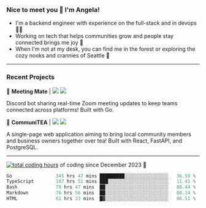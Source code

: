### Nice to meet you 👋 I'm Angela!

- I'm a backend engineer with experience on the full-stack and in devops 👩‍💻
- Working on tech that helps communities grow and people stay connected brings me joy 🤝
- When I'm not at my desk, you can find me in the forest or exploring the cozy nooks and crannies of Seattle 🧋

---

### Recent Projects

👾 **Meeting Mate** | [![](https://img.shields.io/badge/Code-violet.svg?style=flat-square)](https://github.com/angelajfisher/meeting-mate) [![](https://img.shields.io/badge/Site-violet.svg?style=flat-square)](https://angelajfisher.com/projects/meeting-mate)

Discord bot sharing real-time Zoom meeting updates to keep teams connected across platforms! Built with Go.

🍵 **CommuniTEA** | [![](https://img.shields.io/badge/Code-green.svg?style=flat-square)](https://gitlab.com/angelajfisher/communiTEA) [![](https://img.shields.io/badge/Demo-green.svg?style=flat-square)](https://angelajfisher.gitlab.io/communiTEA/)

A single-page web application aiming to bring local community members and business owners together over tea!  Built with React, FastAPI, and PostgreSQL.

---

<a href="https://wakatime.com/@018c1e94-8745-411f-aea1-f33be044d952"><img src="https://wakatime.com/badge/user/018c1e94-8745-411f-aea1-f33be044d952.svg?style=flat-square" alt="total coding hours" /></a> of coding since December 2023 🌊<br>
<!--START_SECTION:waka-->

```go
Go                345 hrs 47 mins █████████░░░░░░░░░░░░░░░░   36.59 %
TypeScript        107 hrs 51 mins ███░░░░░░░░░░░░░░░░░░░░░░   11.41 %
Bash              79 hrs 47 mins  ██░░░░░░░░░░░░░░░░░░░░░░░   08.44 %
Markdown          76 hrs 56 mins  ██░░░░░░░░░░░░░░░░░░░░░░░   08.14 %
HTML              61 hrs 33 mins  █▓░░░░░░░░░░░░░░░░░░░░░░░   06.51 %
```

<!--END_SECTION:waka--> 

